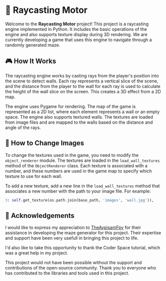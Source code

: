# 🚀 Raycasting Motor

Welcome to the **Raycasting Motor** project! This project is a raycasting engine implemented in Python. It includes the basic operations of the engine and also supports texture display during 3D rendering. We are currently developing a game that uses this engine to navigate through a randomly generated maze.

## 🎮 How It Works

The raycasting engine works by casting rays from the player's position into the scene to detect walls. Each ray represents a vertical slice of the scene, and the distance from the player to the wall for each ray is used to calculate the height of the wall slice on the screen. This creates a 3D effect from a 2D map.

The engine uses Pygame for rendering. The map of the game is represented as a 2D list, where each element represents a wall or an empty space. The engine also supports textured walls. The textures are loaded from image files and are mapped to the walls based on the distance and angle of the rays.

## 🎨 How to Change Images

To change the textures used in the game, you need to modify the `object_renderer` module. The textures are loaded in the `load_wall_textures` method of the `ObjectRenderer` class. Each texture is associated with a number, and these numbers are used in the game map to specify which texture to use for each wall.

To add a new texture, add a new line in the `load_wall_textures` method that associates a new number with the path to your image file. For example:

```python
3: self.get_texture(os.path.join(base_path, 'images', 'wall.jpg')),
```

## 🙏 Acknowledgements

I would like to express my appreciation to [TheAypisamFpv](https://github.com/TheAypisamFpv) for their  assistance in developing the maze generator for this project. Their expertise and support have been very usefull in bringing this project to life.

I'd also like to take this opportunity to thank the Coder Space tutorial, which was a great help in my project.

This project would not have been possible without the support and contributions of the open-source community. Thank you to everyone who has contributed to the libraries and tools used in this project.